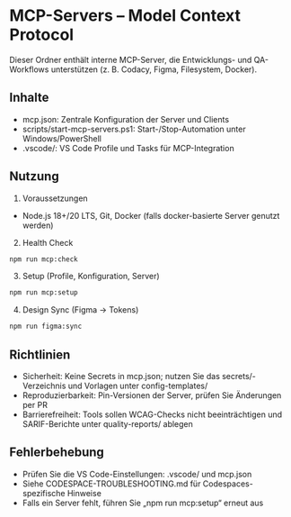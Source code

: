 # MCP-Servers – Model Context Protocol

Dieser Ordner enthält interne MCP-Server, die Entwicklungs- und QA-Workflows unterstützen (z. B. Codacy, Figma, Filesystem, Docker).

## Inhalte

- mcp.json: Zentrale Konfiguration der Server und Clients
- scripts/start-mcp-servers.ps1: Start-/Stop-Automation unter Windows/PowerShell
- .vscode/: VS Code Profile und Tasks für MCP-Integration

## Nutzung

1. Voraussetzungen

- Node.js 18+/20 LTS, Git, Docker (falls docker-basierte Server genutzt werden)

2. Health Check

```bash
npm run mcp:check
```

3. Setup (Profile, Konfiguration, Server)

```bash
npm run mcp:setup
```

4. Design Sync (Figma → Tokens)

```bash
npm run figma:sync
```

## Richtlinien

- Sicherheit: Keine Secrets in mcp.json; nutzen Sie das secrets/-Verzeichnis und Vorlagen unter config-templates/
- Reproduzierbarkeit: Pin-Versionen der Server, prüfen Sie Änderungen per PR
- Barrierefreiheit: Tools sollen WCAG-Checks nicht beeinträchtigen und SARIF-Berichte unter quality-reports/ ablegen

## Fehlerbehebung

- Prüfen Sie die VS Code-Einstellungen: .vscode/ und mcp.json
- Siehe CODESPACE-TROUBLESHOOTING.md für Codespaces-spezifische Hinweise
- Falls ein Server fehlt, führen Sie „npm run mcp:setup“ erneut aus
